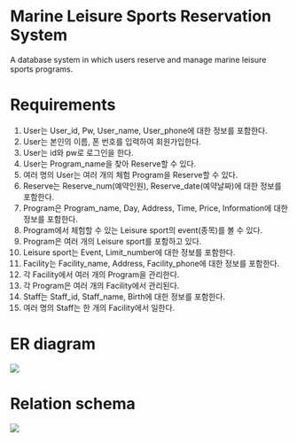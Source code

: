 # Marine Leisure Sports Reservation System
A database system in which users reserve and manage marine leisure sports programs.

# Requirements
1. User는 User_id, Pw, User_name, User_phone에 대한 정보를 포함한다.
2. User는 본인의 이름, 폰 번호를 입력하여 회원가입한다.
3. User는 id와 pw로 로그인을 한다.
4. User는 Program_name을 찾아 Reserve할 수 있다.
5. 여러 명의 User는 여러 개의 체험 Program을 Reserve할 수 있다.
6. Reserve는 Reserve_num(예약인원), Reserve_date(예약날짜)에 대한 정보를 포함한다.
7. Program은 Program_name, Day, Address, Time, Price, Information에 대한 정보를 포함한다.
8. Program에서 체험할 수 있는 Leisure sport의 event(종목)를 볼 수 있다.
9. Program은 여러 개의 Leisure sport를 포함하고 있다.
10. Leisure sport는 Event, Limit_number에 대한 정보를 포함한다.
11. Facility는 Facility_name, Address, Facility_phone에 대한 정보를 포함한다.
12. 각 Facility에서 여러 개의 Program을 관리한다.
13. 각 Program은 여러 개의 Facility에서 관리된다.
14. Staff는 Staff_id, Staff_name, Birth에 대한 정보를 포함한다.
15. 여러 명의 Staff는 한 개의 Facility에서 일한다.

# ER diagram
<div>
  <img src="https://user-images.githubusercontent.com/31759437/69753116-14cd8000-1196-11ea-92b1-529e08025e9e.png">
</div>

# Relation schema
<div>
  <img src="https://user-images.githubusercontent.com/31759437/69761143-d93cb100-11a9-11ea-80d4-e9ad15e63ccb.png">
</div>
